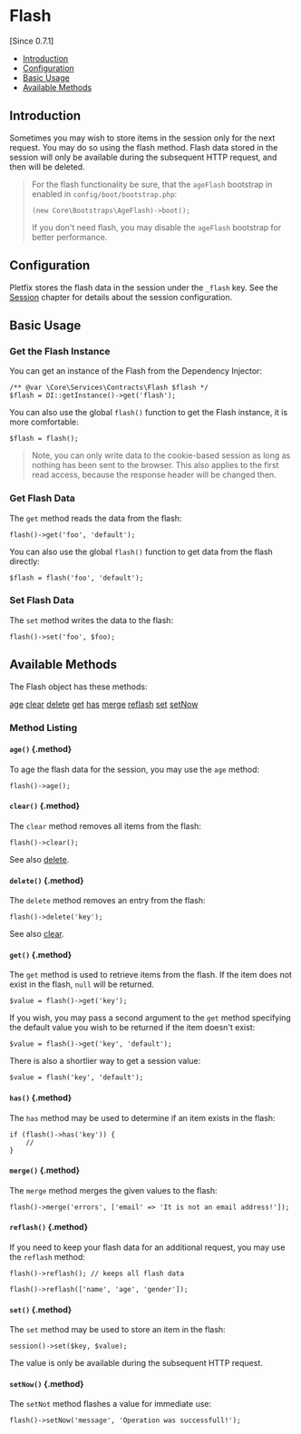# Flash

[Since 0.7.1]

- [Introduction](#introduction)
- [Configuration](#configuration)
- [Basic Usage](#basic)
- [Available Methods](#available-methods)

<a name="introduction"></a>
## Introduction

Sometimes you may wish to store items in the session only for the next request. You may do so using the flash method. 
Flash data stored in the session will only be available during the subsequent HTTP request, and then will be deleted.

> <i class="fa fa-hand-pointer-o fa-2x" aria-hidden="true"></i>
> For the flash functionality be sure, that the `ageFlash` bootstrap in enabled in `config/boot/bootstrap.php`:
>
>     (new Core\Bootstraps\AgeFlash)->boot();
>
> If you don't need flash, you may disable the `ageFlash` bootstrap for better performance.


<a name="configuration"></a>
## Configuration

Pletfix stores the flash data in the session under the `_flash` key. See the [Session]('session#configuration) chapter
for details about the session configuration. 


<a name="basic"></a>
## Basic Usage

### Get the Flash Instance

You can get an instance of the Flash from the Dependency Injector:

    /** @var \Core\Services\Contracts\Flash $flash */
    $flash = DI::getInstance()->get('flash');

You can also use the global `flash()` function to get the Flash instance, it is more comfortable:

    $flash = flash();

> <i class="fa fa-exclamation-circle fa-2x" aria-hidden="true"></i>
> Note, you can only write data to the cookie-based session as long as nothing has been sent to the browser.
> This also applies to the first read access, because the response header will be changed then.

<a name="get"></a>
### Get Flash Data

The `get` method reads the data from the flash:
 
    flash()->get('foo', 'default');

You can also use the global `flash()` function to get data from the flash directly:

    $flash = flash('foo', 'default');

<a name="set"></a>
### Set Flash Data

The `set` method writes the data to the flash:
 
    flash()->set('foo', $foo);
               
                       
<a name="available-methods"></a>
## Available Methods

The Flash object has these methods:

<div class="method-list" markdown="1">

[age](#method-age)
[clear](#method-clear)
[delete](#method-delete)
[get](#method-get)
[has](#method-has)
[merge](#method-merge)
[reflash](#method-reflash)
[set](#method-set)
[setNow](#method-set-now)

</div>

<a name="method-listing"></a>
### Method Listing

<a name="method-age"></a>
#### `age()` {.method}	

To age the flash data for the session, you may use the `age` method:

    flash()->age();
    

<a name="method-clear"></a>
#### `clear()` {.method}

The `clear` method removes all items from the flash:

    flash()->clear();

See also [delete](#method-delete).

    
<a name="method-delete"></a>
#### `delete()` {.method}	

The `delete` method removes an entry from the flash:

    flash()->delete('key');
    
See also [clear](#method-clear).
    
    
<a name="method-get"></a>
#### `get()` {.method}	

The `get` method is used to retrieve items from the flash. If the item does not exist in the flash, `null` will be 
returned. 

    $value = flash()->get('key');


If you wish, you may pass a second argument to the `get` method specifying the default value you wish to be returned if 
the item doesn't exist:

    $value = flash()->get('key', 'default');
    
There is also a shortlier way to get a session value:
    
    $value = flash('key', 'default');
 
 
<a name="method-has"></a>
#### `has()` {.method}	

The `has` method may be used to determine if an item exists in the flash:

    if (flash()->has('key')) {
        //
    }
    
     
<a name="method-merge"></a>
#### `merge()` {.method}	

The `merge` method merges the given values to the flash:

    flash()->merge('errors', ['email' => 'It is not an email address!']);
    
    
<a name="method-reflash"></a>
#### `reflash()` {.method}	

If you need to keep your flash data for an additional request, you may use the `reflash` method:

    flash()->reflash(); // keeps all flash data
    
    flash()->reflash(['name', 'age', 'gender']);
    
    
<a name="method-set"></a>
#### `set()` {.method}	

The `set` method may be used to store an item in the flash:

    session()->set($key, $value);

The value is only be available during the subsequent HTTP request.
           
    
<a name="method-set-now"></a>
#### `setNow()` {.method}	

The `setNot` method flashes a value for immediate use:

    flash()->setNow('message', 'Operation was successfull!');
